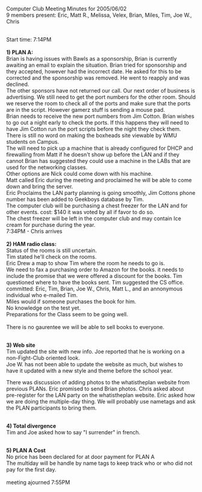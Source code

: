 Computer Club Meeting Minutes for 2005/06/02<br>
9 members present: Eric, Matt R., Melissa, Velex, Brian, Miles, Tim, Joe W., Chris<br><br>

Start time: 7:14PM <br><br>
<b>1) PLAN A:</b><br>
Brian is having issues with Bawls as a sponsorship,
Brian is currently awaiting an email to explain the situation.
Brian tried for sponsorship and they accepted, however had the incorrect date.  He asked for this to be corrected and the sponsorship was removed.  He went to reapply and was declined.<br>
The other sponsors have not returned our call.  Our next order of business is
advertising.  We still need to get the port numbers for the other room.  Should
we reserve the room to check all of the ports and make sure that the ports are
in the script. However gamerz stuff is sending a mouse pad.<br>
Brian needs to receive the new port numbers from Jim Cotton.
Brian wishes to go out a night early to check the ports. If this happens they will need to have Jim Cotton run the port scripts before the night they check them.<br>
There is still no word on making the boxheads site viewable by WMU students on Campus.<br>
The will need to pick up a machine that is already configured for DHCP and firewalling from Matt if he doesn't show up before the LAN and if they cannot Brian has suggested they could use a machine in the LABs that are used for the networking classes.<br>
Other options are Nick could come down with his machine.<br>
Matt called Eric during the meeting and proclaimed he will be able to come down and bring the server.<br>
Eric Proclaims the LAN party planning is going smoothly, Jim Cottons phone number has been added to Geekboys database by Tim.<br>
The computer club will be purchasing a chest freezer for the LAN and for other events. cost: $140 it was voted by all if favor to do so.<br>
The chest freezer will be left in the computer club and may contain Ice cream for purchase during the year.<br>
7:34PM - Chris arrives<br>
<br>
<b>2) HAM radio class:</b><br>
Status of the rooms is still uncertain.<br> Tim stated he'll check on the rooms.<br>
Eric Drew a map to show Tim where the room he needs to go is.<br>
We need to fax a purchasing order to Amazon for the books. it needs to include the promise that we were offered a discount for the books. Tim questioned where to have the books sent. Tim suggested the CS office.<br>
committed: Eric, Tim, Brian, Joe W., Chris, Matt L., and an annonymous individual who e-mailed Tim.<br>
Miles would if someone purchases the book for him.<br> 
No knowledge on the test yet.<br> Preparations for the Class seem to be going well.<br>  
There is no gaurentee we will be able to sell books to everyone.<br><br>

<b>3) Web site</b><br>
Tim updated the site with new info.  Joe reported that he is working on a
non-Fight-Club oriented look.<br>
Joe W. has not been able to update the website as much, but wishes to have it updated with a new style and theme before the school year.<br>

There was discussion of adding photos to the whatistheplan website from
previous PLANs.  Eric promised to send Brian photos.  Chris asked about
pre-register for the LAN party on the whatistheplan website.  Eric asked how we
are doing the multiple-day thing.  We will probably use nametags and ask the
PLAN participants to bring them.<br><br>

<b>4) Total divergence</b><br>
Tim and Joe asked how to say "I surrender" in french.<br><br>

<b>5) PLAN A Cost</b><br>No price has been declared for at door payment for PLAN A<br> The multiday will be handle by name tags to keep track who or who did not pay for the first day.<br><br>
meeting ajourned 7:55PM<br>
